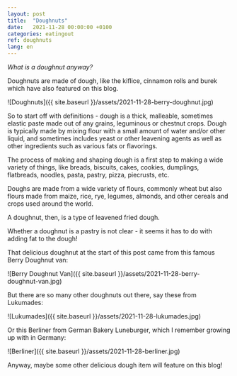 ```yaml
---
layout: post
title:  "Doughnuts"
date:   2021-11-28 00:00:00 +0100
categories: eatingout
ref: doughnuts
lang: en
---
```


*What is a doughnut anyway?*

Doughnuts are made of dough, like the kiflice, cinnamon rolls and burek which have also featured on this blog. 

![Doughnuts]({{ site.baseurl }}/assets/2021-11-28-berry-doughnut.jpg)

So to start off with definitions - dough is a thick, malleable, sometimes elastic paste made out of any grains, leguminous or chestnut crops. Dough is typically made by mixing flour with a small amount of water and/or other liquid, and sometimes includes yeast or other leavening agents as well as other ingredients such as various fats or flavorings.

The process of making and shaping dough is a first step to making a wide variety of things, like breads, biscuits, cakes, cookies, dumplings, flatbreads, noodles, pasta, pastry, pizza, piecrusts, etc. 

Doughs are made from a wide variety of flours, commonly wheat but also flours made from maize, rice, rye, legumes, almonds, and other cereals and crops used around the world.

A doughnut, then, is a type of leavened fried dough.

Whether a doughnut is a pastry is not clear - it seems it has to do with adding fat to the dough!

That delicious doughnut at the start of this post came from this famous Berry Doughnut van:

![Berry Doughnut Van]({{ site.baseurl }}/assets/2021-11-28-berry-doughnut-van.jpg)

But there are so many other doughnuts out there, say these from Lukumades:

![Lukumades]({{ site.baseurl }}/assets/2021-11-28-lukumades.jpg)

Or this Berliner from German Bakery Luneburger, which I remember growing up with in Germany:

![Berliner]({{ site.baseurl }}/assets/2021-11-28-berliner.jpg)

Anyway, maybe some other delicious dough item will feature on this blog!